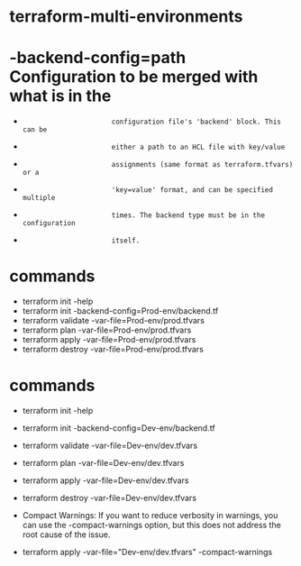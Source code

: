 # terraform-multi-environments


#  -backend-config=path    Configuration to be merged with what is in the
*                           configuration file's 'backend' block. This can be
*                           either a path to an HCL file with key/value
*                           assignments (same format as terraform.tfvars) or a
*                           'key=value' format, and can be specified multiple
*                           times. The backend type must be in the configuration
*                           itself.
# commands
* terraform init -help
* terraform init -backend-config=Prod-env/backend.tf
* terraform validate -var-file=Prod-env/prod.tfvars
* terraform plan -var-file=Prod-env/prod.tfvars
* terraform apply -var-file=Prod-env/prod.tfvars
* terraform destroy -var-file=Prod-env/prod.tfvars



# commands
* terraform init -help
* terraform init -backend-config=Dev-env/backend.tf
* terraform validate -var-file=Dev-env/dev.tfvars
* terraform plan -var-file=Dev-env/dev.tfvars
* terraform apply -var-file=Dev-env/dev.tfvars
* terraform destroy -var-file=Dev-env/dev.tfvars

* Compact Warnings: If you want to reduce verbosity in warnings, you can use the -compact-warnings option, but this does not address the root cause of the issue.

* terraform apply -var-file="Dev-env/dev.tfvars" -compact-warnings
